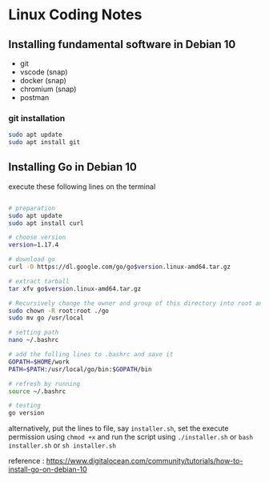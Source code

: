 # Linux Coding Notes


## Installing fundamental software in Debian 10

- git
- vscode (snap)
- docker (snap)
- chromium (snap)
- postman

### git installation

```sh
sudo apt update
sudo apt install git
```

## Installing Go in Debian 10

execute these following lines on the terminal

```bash

# preparation
sudo apt update
sudo apt install curl

# choose version
version=1.17.4

# download go
curl -O https://dl.google.com/go/go$version.linux-amd64.tar.gz

# extract tarball
tar xfv go$version.linux-amd64.tar.gz

# Recursively change the owner and group of this directory into root and move to /usr/local
sudo chown -R root:root ./go
sudo mv go /usr/local

# setting path
nano ~/.bashrc

# add the folling lines to .bashrc and save it
GOPATH=$HOME/work
PATH=$PATH:/usr/local/go/bin:$GOPATH/bin

# refresh by running
source ~/.bashrc

# testing
go version

```

alternatively, put the lines to file, say `installer.sh`, set the execute permission using `chmod +x` and run the script using `./installer.sh` or `bash installer.sh` or `sh installer.sh`

reference : https://www.digitalocean.com/community/tutorials/how-to-install-go-on-debian-10